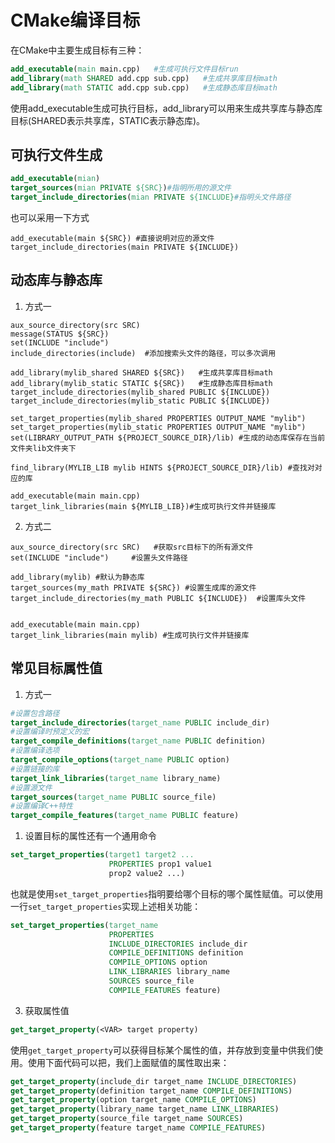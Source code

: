 # CMake编译目标
在CMake中主要生成目标有三种：
```cmake
add_executable(main main.cpp)   #生成可执行文件目标run
add_library(math SHARED add.cpp sub.cpp)   #生成共享库目标math
add_library(math STATIC add.cpp sub.cpp)   #生成静态库目标math
```
​ 使用add_executable生成可执行目标，add_library可以用来生成共享库与静态库目标(SHARED表示共享库，STATIC表示静态库)。
## 可执行文件生成
```cmake
add_executable(mian) 
target_sources(mian PRIVATE ${SRC})#指明所用的源文件
target_include_directories(mian PRIVATE ${INCLUDE}#指明头文件路径
```
也可以采用一下方式
```
add_executable(main ${SRC}) #直接说明对应的源文件
target_include_directories(main PRIVATE ${INCLUDE})
```
## 动态库与静态库
1. 方式一
```
aux_source_directory(src SRC)
message(STATUS ${SRC})
set(INCLUDE "include")
include_directories(include)  #添加搜索头文件的路径，可以多次调用

add_library(mylib_shared SHARED ${SRC})   #生成共享库目标math
add_library(mylib_static STATIC ${SRC})   #生成静态库目标math
target_include_directories(mylib_shared PUBLIC ${INCLUDE})
target_include_directories(mylib_static PUBLIC ${INCLUDE})

set_target_properties(mylib_shared PROPERTIES OUTPUT_NAME "mylib")
set_target_properties(mylib_static PROPERTIES OUTPUT_NAME "mylib")
set(LIBRARY_OUTPUT_PATH ${PROJECT_SOURCE_DIR}/lib) #生成的动态库保存在当前文件夹lib文件夹下

find_library(MYLIB_LIB mylib HINTS ${PROJECT_SOURCE_DIR}/lib) #查找对对应的库

add_executable(main main.cpp)
target_link_libraries(main ${MYLIB_LIB})#生成可执行文件并链接库
```
2. 方式二
```
aux_source_directory(src SRC)   #获取src目标下的所有源文件
set(INCLUDE "include")     #设置头文件路径

add_library(mylib) #默认为静态库
target_sources(my_math PRIVATE ${SRC}) #设置生成库的源文件
target_include_directories(my_math PUBLIC ${INCLUDE})  #设置库头文件


add_executable(main main.cpp)
target_link_libraries(main mylib) #生成可执行文件并链接库
```
## 常见目标属性值
1. 方式一
```cmake
#设置包含路径
target_include_directories(target_name PUBLIC include_dir)
#设置编译时预定义的宏
target_compile_definitions(target_name PUBLIC definition)
#设置编译选项
target_compile_options(target_name PUBLIC option)
#设置链接的库
target_link_libraries(target_name library_name)
#设置源文件
target_sources(target_name PUBLIC source_file)
#设置编译C++特性
target_compile_features(target_name PUBLIC feature)
```
1. 设置目标的属性还有一个通用命令

```cmake
set_target_properties(target1 target2 ...
                      PROPERTIES prop1 value1
                      prop2 value2 ...)
```

​	也就是使用`set_target_properties`指明要给哪个目标的哪个属性赋值。可以使用一行`set_target_properties`实现上述相关功能：

```cmake
set_target_properties(target_name 
                      PROPERTIES 
                      INCLUDE_DIRECTORIES include_dir
                      COMPILE_DEFINITIONS definition 
                      COMPILE_OPTIONS option
                      LINK_LIBRARIES library_name
                      SOURCES source_file
                      COMPILE_FEATURES feature)
```
3. 获取属性值
```cmake
get_target_property(<VAR> target property)
```

使用`get_target_property`可以获得目标某个属性的值，并存放到变量中供我们使用。使用下面代码可以把，我们上面赋值的属性取出来：

```cmake
get_target_property(include_dir target_name INCLUDE_DIRECTORIES)
get_target_property(definition target_name COMPILE_DEFINITIONS)
get_target_property(option target_name COMPILE_OPTIONS)
get_target_property(library_name target_name LINK_LIBRARIES)
get_target_property(source_file target_name SOURCES)
get_target_property(feature target_name COMPILE_FEATURES)
```